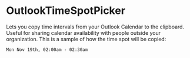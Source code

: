 # OutlookTimeSpotPicker
Lets you copy time intervals from your Outlook Calendar to the clipboard. Useful for sharing calendar availability with people outside your organization.
This is a sample of how the time spot will be copied:

```
Mon Nov 19th, 02:00am - 02:30am
```
